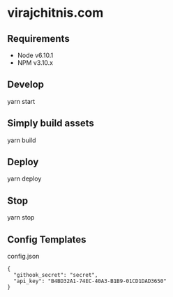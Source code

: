 virajchitnis.com
================

Requirements
------------

- Node v6.10.1
- NPM v3.10.x

Develop
-------

yarn start

Simply build assets
-------------------

yarn build

Deploy
------

yarn deploy

Stop
----

yarn stop

Config Templates
----------------

config.json

```
{
  "githook_secret": "secret",
  "api_key": "B4BD32A1-74EC-40A3-B1B9-01CD1DAD3650"
}
```
